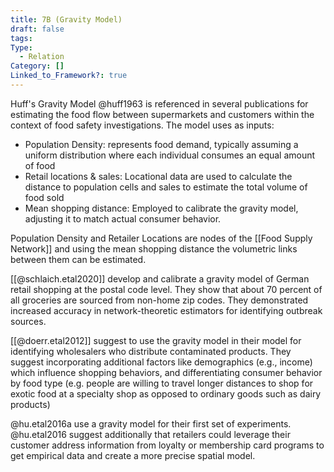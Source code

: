 ```yaml
---
title: 7B (Gravity Model)
draft: false
tags: 
Type:
  - Relation
Category: []
Linked_to_Framework?: true
---
```

Huff's Gravity Model @huff1963 is referenced in several publications for estimating the food flow between supermarkets and customers within the context of food safety investigations. The model uses as inputs:
- Population Density: represents food demand, typically assuming a uniform distribution where each individual consumes an equal amount of food
- Retail locations & sales: Locational data are used to calculate the distance to population cells and sales to estimate the total volume of food sold
- Mean shopping distance: Employed to calibrate the gravity model, adjusting it to match actual consumer behavior.

Population Density and Retailer Locations are nodes of the [[Food Supply Network]] and using the mean shopping distance the volumetric links between them can be estimated. 

[[@schlaich.etal2020]] develop and calibrate a gravity model of German retail shopping at the postal code level. They show that about 70 percent of all groceries are sourced from non-home zip codes. They demonstrated increased accuracy in network-theoretic estimators for identifying outbreak sources.

[[@doerr.etal2012]] suggest to use the gravity model in their model for identifying wholesalers who distribute contaminated products. They suggest incorporating additional factors like demographics (e.g., income) which influence shopping behaviors, and differentiating consumer behavior by food type (e.g. people are willing to travel longer distances to shop for exotic food at a specialty shop as opposed to ordinary goods such as dairy products)

@hu.etal2016a use a gravity model for their first set of experiments. @hu.etal2016 suggest additionally that retailers could leverage their customer address information from loyalty or membership card programs to get empirical data and create a more precise spatial model. 

